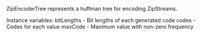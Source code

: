 ZipEncoderTree represents a huffman tree for encoding ZipStreams.Instance variables:	bitLengths	<WordArray>	 - Bit lengths of each generated code	codes		<WordArray>	 - Codes for each value	maxCode		<Integer>	- Maximum value with non-zero frequency